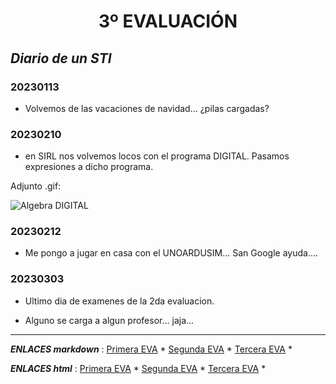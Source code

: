 <center> <h1>3º EVALUACIÓN</h1> </center>

## _Diario de un STI_



### 20230113

- Volvemos de las vacaciones de navidad... ¿pilas cargadas?


### 20230210

- en SIRL nos volvemos locos con el programa DIGITAL.
Pasamos expresiones a dicho programa.

Adjunto .gif:

<image src="./IMAGES/B. Teoremas y Leyes - TRANSPOSICION.gif" alt="Algebra DIGITAL">


### 20230212

- Me pongo a jugar en casa con el UNOARDUSIM... San Google ayuda....


### 20230303

- Ultimo dia de examenes de la 2da evaluacion.

- Alguno se carga a algun profesor... jaja...

----------------------------------------------------------------
***ENLACES markdown*** :
[Primera EVA](../1_Evaluación/1_Evaluación.md) * 
[Segunda EVA](../2_Evaluación/2_Evaluación.md) * 
[Tercera EVA](../3_Evaluación/3_Evaluación.md) * 

***ENLACES html*** :
[Primera EVA](../1_Evaluación/1_Evaluación.html) * 
[Segunda EVA](../2_Evaluación/2_Evaluación.html) * 
[Tercera EVA](../3_Evaluación/3_Evaluación.html) * 
